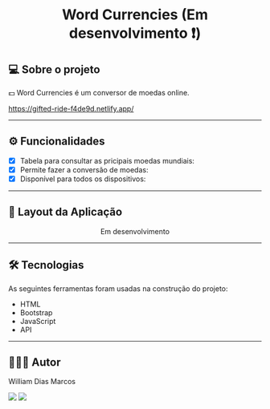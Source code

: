 <h1 align="center"> Word Currencies (Em desenvolvimento ❗️) </h1>

## 💻 Sobre o projeto

💵 Word Currencies é um conversor de moedas online.

https://gifted-ride-f4de9d.netlify.app/

---

## ⚙️ Funcionalidades

- [x] Tabela para consultar as pricipais moedas mundiais:
- [x] Permite fazer a conversão de moedas:
- [x] Disponível para todos os dispositivos:

---

## 📱 Layout da Aplicação

<p text  align="center">
  Em desenvolvimento
</p>


---

## 🛠 Tecnologias

As seguintes ferramentas foram usadas na construção do projeto:

- HTML
- Bootstrap
- JavaScript
- API

---

## 👨🏼‍💻 Autor

William Dias Marcos

 <a href = "mailto:william.diasmarcos@gmail.com"><img src="https://img.shields.io/badge/-Gmail-%23333?style=for-the-badge&logo=gmail&logoColor=white"        target="_blank"></a>
 <a href="https://www.linkedin.com/in/william-dias-marcos-25981a192" target="_blank"><img src="https://img.shields.io/badge/-LinkedIn-%230077B5?style=for-the-badge&logo=linkedin&logoColor=white" target="_blank"></a>
